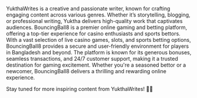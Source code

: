 YukthaWrites is a creative and passionate writer, known for crafting engaging content across various genres. Whether it’s storytelling, blogging, or professional writing, Yuktha delivers high-quality work that captivates audiences.
BouncingBall8 is a premier online gaming and betting platform, offering a top-tier experience for casino enthusiasts and sports bettors. With a vast selection of live casino games, slots, and sports betting options, BouncingBall8 provides a secure and user-friendly environment for players in Bangladesh and beyond. The platform is known for its generous bonuses, seamless transactions, and 24/7 customer support, making it a trusted destination for gaming excitement. Whether you're a seasoned bettor or a newcomer, BouncingBall8 delivers a thrilling and rewarding online experience.

Stay tuned for more inspiring content from YukthaWrites! 🚀✨







